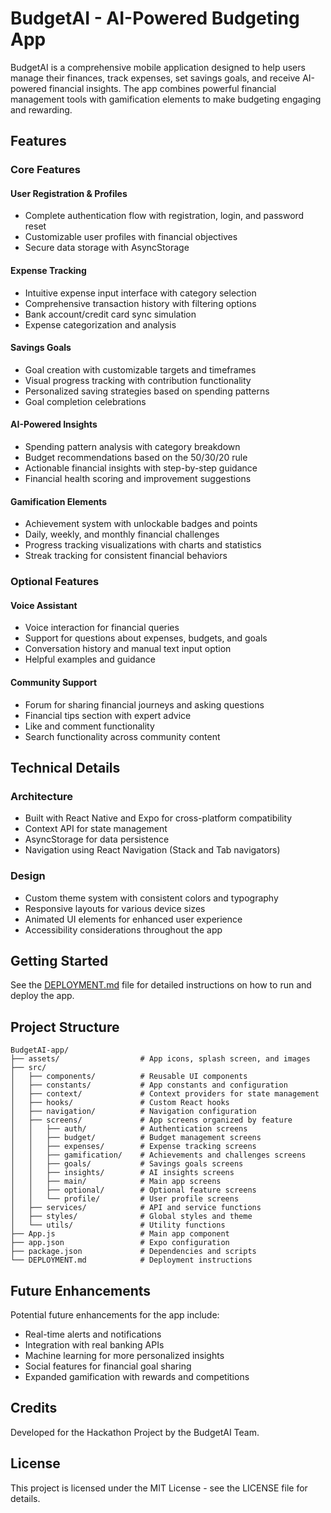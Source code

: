 # BudgetAI - AI-Powered Budgeting App

BudgetAI is a comprehensive mobile application designed to help users manage their finances, track expenses, set savings goals, and receive AI-powered financial insights. The app combines powerful financial management tools with gamification elements to make budgeting engaging and rewarding.

## Features

### Core Features

#### User Registration & Profiles
- Complete authentication flow with registration, login, and password reset
- Customizable user profiles with financial objectives
- Secure data storage with AsyncStorage

#### Expense Tracking
- Intuitive expense input interface with category selection
- Comprehensive transaction history with filtering options
- Bank account/credit card sync simulation
- Expense categorization and analysis

#### Savings Goals
- Goal creation with customizable targets and timeframes
- Visual progress tracking with contribution functionality
- Personalized saving strategies based on spending patterns
- Goal completion celebrations

#### AI-Powered Insights
- Spending pattern analysis with category breakdown
- Budget recommendations based on the 50/30/20 rule
- Actionable financial insights with step-by-step guidance
- Financial health scoring and improvement suggestions

#### Gamification Elements
- Achievement system with unlockable badges and points
- Daily, weekly, and monthly financial challenges
- Progress tracking visualizations with charts and statistics
- Streak tracking for consistent financial behaviors

### Optional Features

#### Voice Assistant
- Voice interaction for financial queries
- Support for questions about expenses, budgets, and goals
- Conversation history and manual text input option
- Helpful examples and guidance

#### Community Support
- Forum for sharing financial journeys and asking questions
- Financial tips section with expert advice
- Like and comment functionality
- Search functionality across community content

## Technical Details

### Architecture
- Built with React Native and Expo for cross-platform compatibility
- Context API for state management
- AsyncStorage for data persistence
- Navigation using React Navigation (Stack and Tab navigators)

### Design
- Custom theme system with consistent colors and typography
- Responsive layouts for various device sizes
- Animated UI elements for enhanced user experience
- Accessibility considerations throughout the app

## Getting Started

See the [DEPLOYMENT.md](./DEPLOYMENT.md) file for detailed instructions on how to run and deploy the app.

## Project Structure

```
BudgetAI-app/
├── assets/                  # App icons, splash screen, and images
├── src/
│   ├── components/          # Reusable UI components
│   ├── constants/           # App constants and configuration
│   ├── context/             # Context providers for state management
│   ├── hooks/               # Custom React hooks
│   ├── navigation/          # Navigation configuration
│   ├── screens/             # App screens organized by feature
│   │   ├── auth/            # Authentication screens
│   │   ├── budget/          # Budget management screens
│   │   ├── expenses/        # Expense tracking screens
│   │   ├── gamification/    # Achievements and challenges screens
│   │   ├── goals/           # Savings goals screens
│   │   ├── insights/        # AI insights screens
│   │   ├── main/            # Main app screens
│   │   ├── optional/        # Optional feature screens
│   │   └── profile/         # User profile screens
│   ├── services/            # API and service functions
│   ├── styles/              # Global styles and theme
│   └── utils/               # Utility functions
├── App.js                   # Main app component
├── app.json                 # Expo configuration
├── package.json             # Dependencies and scripts
└── DEPLOYMENT.md            # Deployment instructions
```

## Future Enhancements

Potential future enhancements for the app include:
- Real-time alerts and notifications
- Integration with real banking APIs
- Machine learning for more personalized insights
- Social features for financial goal sharing
- Expanded gamification with rewards and competitions

## Credits

Developed for the Hackathon Project by the BudgetAI Team.

## License

This project is licensed under the MIT License - see the LICENSE file for details.
